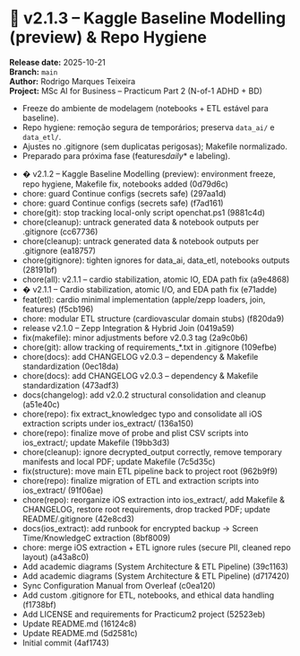 # 🚀 v2.1.3 – Kaggle Baseline Modelling (preview) & Repo Hygiene

**Release date:** 2025-10-21  
**Branch:** `main`  
**Author:** Rodrigo Marques Teixeira  
**Project:** MSc AI for Business – Practicum Part 2 (N-of-1 ADHD + BD)

- Freeze do ambiente de modelagem (notebooks + ETL estável para baseline).
- Repo hygiene: remoção segura de temporários; preserva `data_ai/` e `data_etl/`.
- Ajustes no .gitignore (sem duplicatas perigosas); Makefile normalizado.
- Preparado para próxima fase (features*daily*\* e labeling).

* � v2.1.2 – Kaggle Baseline Modelling (preview): environment freeze, repo hygiene, Makefile fix, notebooks added (0d79d6c)
* chore: guard Continue configs (secrets safe) (297aa1d)
* chore: guard Continue configs (secrets safe) (f7ad161)
* chore(git): stop tracking local-only script openchat.ps1 (9881c4d)
* chore(cleanup): untrack generated data & notebook outputs per .gitignore (cc67736)
* chore(cleanup): untrack generated data & notebook outputs per .gitignore (ea18757)
* chore(gitignore): tighten ignores for data_ai, data_etl, notebooks outputs (28191bf)
* chore(all): v2.1.1 – cardio stabilization, atomic IO, EDA path fix (a9e4868)
* � v2.1.1 – Cardio stabilization, atomic I/O, and EDA path fix (e71adde)
* feat(etl): cardio minimal implementation (apple/zepp loaders, join, features) (f5cb196)
* chore: modular ETL structure (cardiovascular domain stubs) (f820da9)
* release v2.1.0 – Zepp Integration & Hybrid Join (0419a59)
* fix(makefile): minor adjustments before v2.0.3 tag (2a9c0b6)
* chore(git): allow tracking of requirements\_\*.txt in .gitignore (109efbe)
* chore(docs): add CHANGELOG v2.0.3 – dependency & Makefile standardization (0ec18da)
* chore(docs): add CHANGELOG v2.0.3 – dependency & Makefile standardization (473adf3)
* docs(changelog): add v2.0.2 structural consolidation and cleanup (a51e40c)
* chore(repo): fix extract_knowledgec typo and consolidate all iOS extraction scripts under ios_extract/ (136a150)
* chore(repo): finalize move of probe and plist CSV scripts into ios_extract/; update Makefile (19bb3d3)
* chore(cleanup): ignore decrypted_output correctly, remove temporary manifests and local PDF; update Makefile (7c5d35c)
* fix(structure): move main ETL pipeline back to project root (962b9f9)
* chore(repo): finalize migration of ETL and extraction scripts into ios_extract/ (91f06ae)
* chore(repo): reorganize iOS extraction into ios_extract/, add Makefile & CHANGELOG, restore root requirements, drop tracked PDF; update README/.gitignore (42e8cd3)
* docs(ios_extract): add runbook for encrypted backup → Screen Time/KnowledgeC extraction (8bf8009)
* chore: merge iOS extraction + ETL ignore rules (secure PII, cleaned repo layout) (a43a8c0)
* Add academic diagrams (System Architecture & ETL Pipeline) (39c1163)
* Add academic diagrams (System Architecture & ETL Pipeline) (d717420)
* Sync Configuration Manual from Overleaf (c0ea120)
* Add custom .gitignore for ETL, notebooks, and ethical data handling (f1738bf)
* Add LICENSE and requirements for Practicum2 project (52523eb)
* Update README.md (16124c8)
* Update README.md (5d2581c)
* Initial commit (4af1743)
